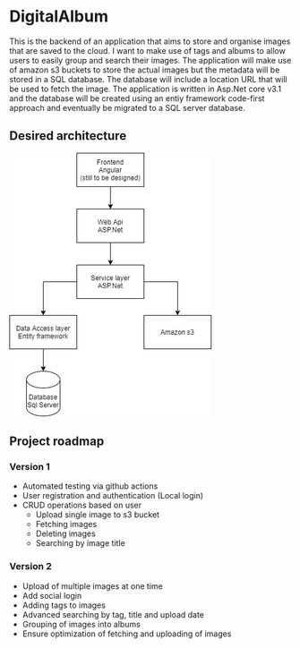 # DigitalAlbum
This is the backend of an application that aims to store and organise images that are saved to the cloud. I want to make use of tags and albums to allow users to easily group and
search their images. The application will make use of amazon s3 buckets to store the actual images but the metadata will be stored in a SQL database. 
The database will include a location URL that will be used to fetch the image. The application is written in Asp.Net core v3.1 and the database will be created using an entiy 
framework code-first approach and eventually be migrated to a SQL server database. 

## Desired architecture
![desired architecture](diagrams/digitalAlbumArchitecture.jpg)

## Project roadmap

### Version 1
* Automated testing via github actions
* User registration and authentication (Local login)
* CRUD operations based on user
  * Upload single image to s3 bucket
  * Fetching images
  * Deleting images
  * Searching by image title
  
### Version 2
* Upload of multiple images at one time
* Add social login
* Adding tags to images
* Advanced searching by tag, title and upload date
* Grouping of images into albums 
* Ensure optimization of fetching and uploading of images
